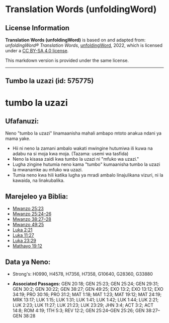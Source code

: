# Translation Words (unfoldingWord)

## License Information

**Translation Words (unfoldingWord)** is based on and adapted from: _unfoldingWord® Translation Words_, [unfoldingWord](https://unfoldingword.org/utw), 2022, which is licensed under a [CC BY-SA 4.0 license](https://creativecommons.org/licenses/by-sa/4.0/legalcode.en).

This markdown version is provided under the same license.



--------------------------------

## Tumbo la uzazi (id: 575775)

tumbo la uzazi
==============

Ufafanuzi:
----------

Neno "tumbo la uzazi" linamaanisha mahali ambapo mtoto anakua ndani ya mama yake.

* Hii ni neno la zamani ambalo wakati mwingine hutumiwa ili kuwa na adabu na si moja kwa moja. (Tazama: usemi wa tasfida)
* Neno la kisasa zaidi kwa tumbo la uzazi ni "mfuko wa uzazi."
* Lugha zingine hutumia neno kama "tumbo" kumaanisha tumbo la uzazi la mwanamke au mfuko wa uzazi.
* Tumia neno kwa hili katika lugha ya mradi ambalo linajulikana vizuri, ni la kawaida, na linakubalika.

Marejeleo ya Biblia:
--------------------

* [Mwanzo 25:23](https://ref.ly/Gen25:23)
* [Mwanzo 25:24–26](https://ref.ly/Gen25:24-Gen25:26)
* [Mwanzo 38:27–28](https://ref.ly/Gen38:27-Gen38:28)
* [Mwanzo 49:25](https://ref.ly/Gen49:25)
* [Luka 2:21](https://ref.ly/Luke2:21)
* [Luka 11:27](https://ref.ly/Luke11:27)
* [Luka 23:29](https://ref.ly/Luke23:29)
* [Mathayo 19:12](https://ref.ly/Matt19:12)

Data ya Neno:
-------------

* Strong's: H0990, H4578, H7356, H7358, G10640, G28360, G33880

* **Associated Passages:** GEN 20:18; GEN 25:23; GEN 25:24; GEN 29:31; GEN 30:2; GEN 30:22; GEN 38:27; GEN 49:25; EXO 13:2; EXO 13:12; EXO 34:19; PRO 30:16; PRO 31:2; MAT 1:18; MAT 1:23; MAT 19:12; MAT 24:19; MRK 13:17; LUK 1:15; LUK 1:31; LUK 1:41; LUK 1:42; LUK 1:44; LUK 2:21; LUK 2:23; LUK 11:27; LUK 21:23; LUK 23:29; JHN 3:4; ACT 3:2; ACT 14:8; ROM 4:19; 1TH 5:3; REV 12:2; GEN 25:24–GEN 25:26; GEN 38:27–GEN 38:28

